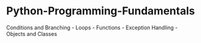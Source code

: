 # Python-Programming-Fundamentals
Conditions and Branching - Loops - Functions - Exception Handling - Objects and Classes
